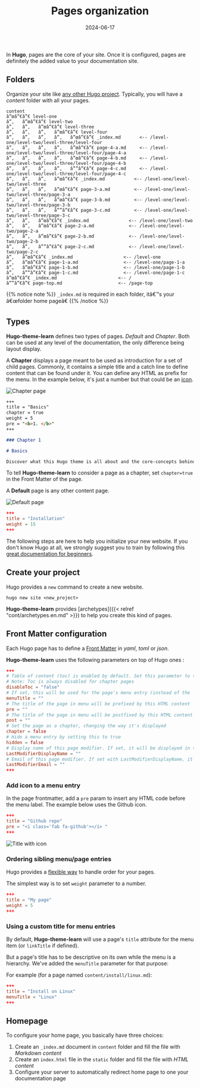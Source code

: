 ﻿---
date: 2024-06-17
title: Pages organization
weight: 5
---

In **Hugo**, pages are the core of your site. Once it is configured, pages are definitely the added value to your documentation site.

## Folders

Organize your site like [any other Hugo project](https://gohugo.io/content/organization/). Typically, you will have a *content* folder with all your pages.

    content
    â”œâ”€â”€ level-one
    â”‚   â”œâ”€â”€ level-two
    â”‚   â”‚   â”œâ”€â”€ level-three
    â”‚   â”‚   â”‚   â”œâ”€â”€ level-four
    â”‚   â”‚   â”‚   â”‚   â”œâ”€â”€ _index.md       <-- /level-one/level-two/level-three/level-four
    â”‚   â”‚   â”‚   â”‚   â”œâ”€â”€ page-4-a.md     <-- /level-one/level-two/level-three/level-four/page-4-a
    â”‚   â”‚   â”‚   â”‚   â”œâ”€â”€ page-4-b.md     <-- /level-one/level-two/level-three/level-four/page-4-b
    â”‚   â”‚   â”‚   â”‚   â””â”€â”€ page-4-c.md     <-- /level-one/level-two/level-three/level-four/page-4-c
    â”‚   â”‚   â”‚   â”œâ”€â”€ _index.md           <-- /level-one/level-two/level-three
    â”‚   â”‚   â”‚   â”œâ”€â”€ page-3-a.md         <-- /level-one/level-two/level-three/page-3-a
    â”‚   â”‚   â”‚   â”œâ”€â”€ page-3-b.md         <-- /level-one/level-two/level-three/page-3-b
    â”‚   â”‚   â”‚   â””â”€â”€ page-3-c.md         <-- /level-one/level-two/level-three/page-3-c
    â”‚   â”‚   â”œâ”€â”€ _index.md               <-- /level-one/level-two
    â”‚   â”‚   â”œâ”€â”€ page-2-a.md             <-- /level-one/level-two/page-2-a
    â”‚   â”‚   â”œâ”€â”€ page-2-b.md             <-- /level-one/level-two/page-2-b
    â”‚   â”‚   â””â”€â”€ page-2-c.md             <-- /level-one/level-two/page-2-c
    â”‚   â”œâ”€â”€ _index.md                   <-- /level-one
    â”‚   â”œâ”€â”€ page-1-a.md                 <-- /level-one/page-1-a
    â”‚   â”œâ”€â”€ page-1-b.md                 <-- /level-one/page-1-b
    â”‚   â””â”€â”€ page-1-c.md                 <-- /level-one/page-1-c
    â”œâ”€â”€ _index.md                       <-- /
    â””â”€â”€ page-top.md                     <-- /page-top

{{% notice note %}}
`_index.md` is required in each folder, itâ€™s your â€œfolder home pageâ€
{{% /notice %}}

## Types

**Hugo-theme-learn** defines two types of pages. *Default* and *Chapter*. Both can be used at any level of the documentation, the only difference being layout display.

A **Chapter** displays a page meant to be used as introduction for a set of child pages. Commonly, it contains a simple title and a catch line to define content that can be found under it.
You can define any HTML as prefix for the menu. In the example below, it's just a number but that could be an [icon](https://fortawesome.github.io/Font-Awesome/).

![Chapter page](/en/cont/pages/images/pages-chapter.png?width=50pc)

```markdown
+++
title = "Basics"
chapter = true
weight = 5
pre = "<b>1. </b>"
+++

### Chapter 1

# Basics

Discover what this Hugo theme is all about and the core-concepts behind it.
```

To tell **Hugo-theme-learn** to consider a page as a chapter, set `chapter=true` in the Front Matter of the page.

A **Default** page is any other content page.

![Default page](/en/cont/pages/images/pages-default.png?width=50pc)

```toml
+++
title = "Installation"
weight = 15
+++
```

The following steps are here to help you initialize your new website. If you don't know Hugo at all, we strongly suggest you to train by following this [great documentation for beginners](https://gohugo.io/overview/quickstart/).

## Create your project

Hugo provides a `new` command to create a new website.

```
hugo new site <new_project>
```

**Hugo-theme-learn** provides [archetypes]({{< relref "cont/archetypes.en.md" >}}) to help you create this kind of pages.

## Front Matter configuration

Each Hugo page has to define a [Front Matter](https://gohugo.io/content/front-matter/) in *yaml*, *toml* or *json*.

**Hugo-theme-learn** uses the following parameters on top of Hugo ones :

```toml
+++
# Table of content (toc) is enabled by default. Set this parameter to true to disable it.
# Note: Toc is always disabled for chapter pages
disableToc = "false"
# If set, this will be used for the page's menu entry (instead of the `title` attribute)
menuTitle = ""
# The title of the page in menu will be prefixed by this HTML content
pre = ""
# The title of the page in menu will be postfixed by this HTML content
post = ""
# Set the page as a chapter, changing the way it's displayed
chapter = false
# Hide a menu entry by setting this to true
hidden = false
# Display name of this page modifier. If set, it will be displayed in the footer.
LastModifierDisplayName = ""
# Email of this page modifier. If set with LastModifierDisplayName, it will be displayed in the footer
LastModifierEmail = ""
+++
```

### Add icon to a menu entry

In the page frontmatter, add a `pre` param to insert any HTML code before the menu label. The example below uses the Github icon.

```toml
+++
title = "Github repo"
pre = "<i class='fab fa-github'></i> "
+++
```

![Title with icon](/en/cont/pages/images/frontmatter-icon.png)

### Ordering sibling menu/page entries

Hugo provides a [flexible way](https://gohugo.io/content/ordering/) to handle order for your pages.

The simplest way is to set `weight` parameter to a number.

```toml
+++
title = "My page"
weight = 5
+++
```

### Using a custom title for menu entries

By default, **Hugo-theme-learn** will use a page's `title` attribute for the menu item (or `linkTitle` if defined).

But a page's title has to be descriptive on its own while the menu is a hierarchy.
We've added the `menuTitle` parameter for that purpose:

For example (for a page named `content/install/linux.md`):

```toml
+++
title = "Install on Linux"
menuTitle = "Linux"
+++
```

## Homepage

To configure your home page, you basically have three choices:

1. Create an `_index.md` document in `content` folder and fill the file with *Markdown content*
2. Create an `index.html` file in the `static` folder and fill the file with *HTML content*
3. Configure your server to automatically redirect home page to one your documentation page
